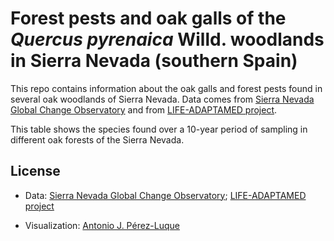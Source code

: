 # Forest pests and oak galls of the *Quercus pyrenaica* Willd. woodlands in Sierra Nevada (southern Spain)

This repo contains information about the oak galls and forest pests found in several oak woodlands of Sierra Nevada. Data comes from [Sierra Nevada Global Change Observatory](https://obsnev.es/) and from [LIFE-ADAPTAMED project](ttps://www.lifeadaptamed.eu/).  


This table shows the species found over a 10-year period of sampling in different oak forests of the Sierra Nevada. 

## License 
- Data: [Sierra Nevada Global Change Observatory](https://obsnev.es/);  [LIFE-ADAPTAMED project](ttps://www.lifeadaptamed.eu/)

- Visualization: [Antonio J. Pérez-Luque](http://github.com/ajpelu) 


